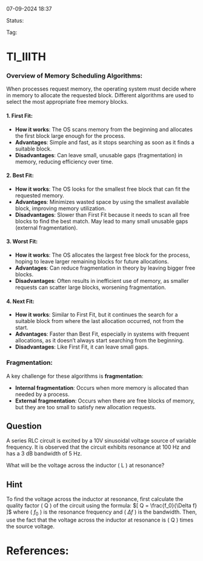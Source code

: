 07-09-2024 18:37

Status:

Tag:


# TI_IIITH

### Overview of Memory Scheduling Algorithms:

When processes request memory, the operating system must decide where in memory to allocate the requested block. Different algorithms are used to select the most appropriate free memory blocks.

#### 1. **First Fit**:

- **How it works**: The OS scans memory from the beginning and allocates the first block large enough for the process.
- **Advantages**: Simple and fast, as it stops searching as soon as it finds a suitable block.
- **Disadvantages**: Can leave small, unusable gaps (fragmentation) in memory, reducing efficiency over time.

#### 2. **Best Fit**:

- **How it works**: The OS looks for the smallest free block that can fit the requested memory.
- **Advantages**: Minimizes wasted space by using the smallest available block, improving memory utilization.
- **Disadvantages**: Slower than First Fit because it needs to scan all free blocks to find the best match. May lead to many small unusable gaps (external fragmentation).

#### 3. **Worst Fit**:

- **How it works**: The OS allocates the largest free block for the process, hoping to leave larger remaining blocks for future allocations.
- **Advantages**: Can reduce fragmentation in theory by leaving bigger free blocks.
- **Disadvantages**: Often results in inefficient use of memory, as smaller requests can scatter large blocks, worsening fragmentation.

#### 4. **Next Fit**:

- **How it works**: Similar to First Fit, but it continues the search for a suitable block from where the last allocation occurred, not from the start.
- **Advantages**: Faster than Best Fit, especially in systems with frequent allocations, as it doesn’t always start searching from the beginning.
- **Disadvantages**: Like First Fit, it can leave small gaps.

### Fragmentation:

A key challenge for these algorithms is **fragmentation**:

- **Internal fragmentation**: Occurs when more memory is allocated than needed by a process.
- **External fragmentation**: Occurs when there are free blocks of memory, but they are too small to satisfy new allocation requests.




## Question

A series RLC circuit is excited by a 10V sinusoidal voltage source of variable frequency. It is observed that the circuit exhibits resonance at 100 Hz and has a 3 dB bandwidth of 5 Hz.

What will be the voltage across the inductor \( L \) at resonance?

## Hint

To find the voltage across the inductor at resonance, first calculate the quality factor \( Q \) of the circuit using the formula:
$[ Q = \frac{f_0}{\Delta f} ]$
where ( $f_0$ ) is the resonance frequency and ( $\Delta f$ ) is the bandwidth. Then, use the fact that the voltage across the inductor at resonance is \( Q \) times the source voltage.





# References:

